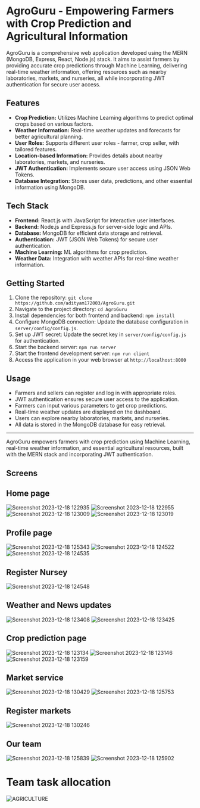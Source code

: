 # AgroGuru - Empowering Farmers with Crop Prediction and Agricultural Information

AgroGuru is a comprehensive web application developed using the MERN (MongoDB, Express, React, Node.js) stack. It aims to assist farmers by providing accurate crop predictions through Machine Learning, delivering real-time weather information, offering resources such as nearby laboratories, markets, and nurseries, all while incorporating JWT authentication for secure user access.

## Features

- **Crop Prediction:** Utilizes Machine Learning algorithms to predict optimal crops based on various factors.
- **Weather Information:** Real-time weather updates and forecasts for better agricultural planning.
- **User Roles:** Supports different user roles - farmer, crop seller, with tailored features.
- **Location-based Information:** Provides details about nearby laboratories, markets, and nurseries.
- **JWT Authentication:** Implements secure user access using JSON Web Tokens.
- **Database Integration:** Stores user data, predictions, and other essential information using MongoDB.

## Tech Stack

- **Frontend:** React.js with JavaScript for interactive user interfaces.
- **Backend:** Node.js and Express.js for server-side logic and APIs.
- **Database:** MongoDB for efficient data storage and retrieval.
- **Authentication:** JWT (JSON Web Tokens) for secure user authentication.
- **Machine Learning:** ML algorithms for crop prediction.
- **Weather Data:** Integration with weather APIs for real-time weather information.

## Getting Started

1. Clone the repository: `git clone https://github.com/adityam172003/AgroGuru.git`
2. Navigate to the project directory: `cd AgroGuru`
3. Install dependencies for both frontend and backend: `npm install`
4. Configure MongoDB connection: Update the database configuration in `server/config/config.js`.
5. Set up JWT secret: Update the secret key in `server/config/config.js` for authentication.
6. Start the backend server: `npm run server`
7. Start the frontend development server: `npm run client`
8. Access the application in your web browser at `http://localhost:8000`

## Usage

- Farmers and sellers can register and log in with appropriate roles.
- JWT authentication ensures secure user access to the application.
- Farmers can input various parameters to get crop predictions.
- Real-time weather updates are displayed on the dashboard.
- Users can explore nearby laboratories, markets, and nurseries.
- All data is stored in the MongoDB database for easy retrieval.


---

AgroGuru empowers farmers with crop prediction using Machine Learning, real-time weather information, and essential agricultural resources, built with the MERN stack and incorporating JWT authentication. 




## Screens 



## Home page 

![Screenshot 2023-12-18 122935](https://github.com/user-attachments/assets/cd507740-c178-4327-b470-46876c4040b7)
![Screenshot 2023-12-18 122955](https://github.com/user-attachments/assets/8de495e9-1262-4846-9feb-35c6466f6981)
![Screenshot 2023-12-18 123009](https://github.com/user-attachments/assets/26a2d15d-db84-4819-ba3b-1701713faf2e)
![Screenshot 2023-12-18 123019](https://github.com/user-attachments/assets/809bfd7d-dc5e-4a7a-9fb7-959b0948b8e9)

## Profile page 


![Screenshot 2023-12-18 125343](https://github.com/user-attachments/assets/d2fabec8-1def-4aa5-9813-1afda6b99298)
![Screenshot 2023-12-18 124522](https://github.com/user-attachments/assets/c7c9bed0-a784-481d-8946-a6136de701e4)
![Screenshot 2023-12-18 124535](https://github.com/user-attachments/assets/4def666b-1561-4f38-b1cd-29a1a736deaf)

## Register Nursey 
![Screenshot 2023-12-18 124548](https://github.com/user-attachments/assets/90a8ae7e-00ed-47dc-b265-cb375a228f54)

## Weather and News updates 


![Screenshot 2023-12-18 123408](https://github.com/user-attachments/assets/fa924159-b8e6-4e3f-a753-382161b9d139)
![Screenshot 2023-12-18 123425](https://github.com/user-attachments/assets/fafc9403-8754-4e01-b36a-da8bd006ad53)


## Crop prediction page 

![Screenshot 2023-12-18 123134](https://github.com/user-attachments/assets/dc099524-583c-4886-88be-7a4b87335382)
![Screenshot 2023-12-18 123146](https://github.com/user-attachments/assets/f4516161-2a15-4e31-9ff1-b30c40ff2c7b)
![Screenshot 2023-12-18 123159](https://github.com/user-attachments/assets/ac3998f4-de4c-45d7-9a6f-029976be7039)


## Market service 


![Screenshot 2023-12-18 130429](https://github.com/user-attachments/assets/9fbf608e-6732-41be-99b6-6916ed4a5e6e)
![Screenshot 2023-12-18 125753](https://github.com/user-attachments/assets/bceb73fb-63e8-4665-9711-c41b0028b833)

## Register markets
![Screenshot 2023-12-18 130246](https://github.com/user-attachments/assets/cf626716-49dd-49e6-a350-492821321578)


## Our team 

![Screenshot 2023-12-18 125839](https://github.com/user-attachments/assets/0fac304a-3f22-4eb0-9ffc-d3b01a9c4338)
![Screenshot 2023-12-18 125902](https://github.com/user-attachments/assets/ee74b5bc-80a5-4791-9a84-9448ab4f1343)



# Team task allocation 

![AGRICULTURE](https://github.com/user-attachments/assets/b257ef30-eeb3-4357-b98c-595e7433b75c)


















